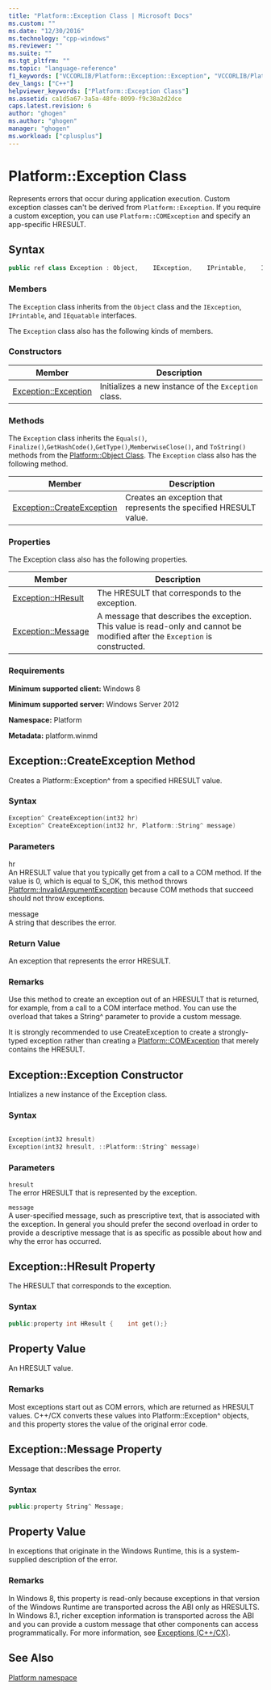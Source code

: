 ```yaml
---
title: "Platform::Exception Class | Microsoft Docs"
ms.custom: ""
ms.date: "12/30/2016"
ms.technology: "cpp-windows"
ms.reviewer: ""
ms.suite: ""
ms.tgt_pltfrm: ""
ms.topic: "language-reference"
f1_keywords: ["VCCORLIB/Platform::Exception::Exception", "VCCORLIB/Platform::Exception::CreateException", "VCCORLIB/Platform::Exception::HResult", "VCCORLIB/Platform::Exception::Message"]
dev_langs: ["C++"]
helpviewer_keywords: ["Platform::Exception Class"]
ms.assetid: ca1d5a67-3a5a-48fe-8099-f9c38a2d2dce
caps.latest.revision: 6
author: "ghogen"
ms.author: "ghogen"
manager: "ghogen"
ms.workload: ["cplusplus"]
---
```

# Platform::Exception Class
Represents errors that occur during application execution. Custom exception classes can't be derived from `Platform::Exception`. If you require a custom exception, you can use `Platform::COMException` and specify an app-specific HRESULT.  
  
## Syntax  
  
```cpp  
public ref class Exception : Object,    IException,    IPrintable,    IEquatable  
```  
  
### Members  
 The `Exception` class inherits from the `Object` class and the `IException`, `IPrintable`, and `IEquatable` interfaces.  
  
 The `Exception` class also has the following kinds of members.  
  
### Constructors  
  
|Member|Description|  
|------------|-----------------|  
|[Exception::Exception](#ctor)|Initializes a new instance of the `Exception` class.|  
  
### Methods  
 The `Exception` class inherits the `Equals()`, `Finalize()`,`GetHashCode()`,`GetType()`,`MemberwiseClose()`, and `ToString()` methods from the [Platform::Object Class](../cppcx/platform-object-class.md). The `Exception` class also has the following method.  
  
|Member|Description|  
|------------|-----------------|  
|[Exception::CreateException](#createexception)|Creates an exception that represents the specified HRESULT value.|  
  
### Properties  
 The Exception class also has the following properties.  
  
|Member|Description|  
|------------|-----------------|  
|[Exception::HResult](#hresult)|The HRESULT that corresponds to the exception.|  
|[Exception::Message](#message)|A message that describes the exception. This value is read-only and cannot be modified after the `Exception` is constructed.|  
  
### Requirements  
 **Minimum supported client:** Windows 8  
  
 **Minimum supported server:** Windows Server 2012  
  
 **Namespace:** Platform  
  
 **Metadata:** platform.winmd  

## <a name="createexception"></a> Exception::CreateException Method
Creates a Platform::Exception^ from a specified HRESULT value.  
  
### Syntax  
  
```cpp  
Exception^ CreateException(int32 hr)  
Exception^ CreateException(int32 hr, Platform::String^ message)  
```  
  
### Parameters  
 hr  
 An HRESULT value that you typically get from a call to a COM method. If the value is 0, which is equal to S_OK, this method throws [Platform::InvalidArgumentException](../cppcx/platform-invalidargumentexception-class.md) because COM methods that succeed should not throw exceptions.  
  
 message  
 A string that describes the error.  
  
### Return Value  
 An exception that represents the error HRESULT.  
  
### Remarks  
 Use this method to create an exception out of an HRESULT that is returned, for example, from a call to a COM interface method. You can use the overload that takes a String^ parameter to provide a custom message.  
  
 It is strongly recommended to use CreateException to create a strongly-typed exception rather than creating a [Platform::COMException](../cppcx/platform-comexception-class.md) that merely contains the HRESULT.  
  


## <a name="ctor"></a>  Exception::Exception Constructor
Intializes a new instance of the Exception class.  
  
### Syntax  
  
```cpp  
  
Exception(int32 hresult)  
Exception(int32 hresult, ::Platform::String^ message)  
```  
  
### Parameters  
 `hresult`  
 The error HRESULT that is represented by the exception.  
  
 `message`  
 A user-specified message, such as prescriptive text, that is associated with the exception. In general you should prefer the second overload in order to provide a descriptive message that is as specific as possible about how and why the error has occurred.  
  


## <a name="hresult"></a>  Exception::HResult Property
The HRESULT that corresponds to the exception.  
  
### Syntax  
  
```cpp  
public:property int HResult {    int get();}  
```  
  
## Property Value  
 An HRESULT value.  
  
### Remarks  
 Most exceptions start out as COM errors, which are returned as HRESULT values. C++/CX converts these values into Platform::Exception^ objects, and this property stores the value of the original error code.  
  


## <a name="message"></a> Exception::Message Property
Message that describes the error.  
  
### Syntax  
  
```cpp  
public:property String^ Message;  
```  
  
## Property Value  
 In exceptions that originate in the Windows Runtime, this is a system-supplied description of the error.  
  
### Remarks  
 In Windows 8, this property is read-only because exceptions in that version of the Windows Runtime are transported across the ABI only as HRESULTS. In Windows 8.1, richer exception information is transported across the ABI and you can provide a custom message that other components can access programmatically. For more information, see [Exceptions (C++/CX)](../cppcx/exceptions-c-cx.md).  
  

  
## See Also  
 [Platform namespace](../cppcx/platform-namespace-c-cx.md)